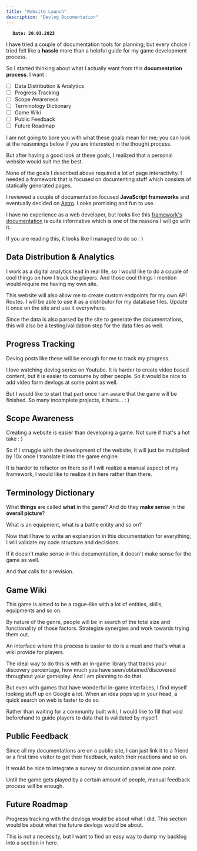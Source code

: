 ```yaml
---
title: "Website Launch"
description: "Devlog Documentation"
---
```


**`⠀⠀Date: 20.03.2023⠀⠀`**

I have tried a couple of documentation tools for planning; but every choice I tried felt like a **hassle** more than a helpful guide for my game development process.

So I started thinking about what I actually want from this **documentation process**. I want :

- [ ] Data Distribution & Analytics
- [ ] Progress Tracking
- [ ] Scope Awareness
- [ ] Terminology Dictionary
- [ ] Game Wiki
- [ ] Public Feedback
- [ ] Future Roadmap

I am not going to bore you with what these goals mean for me; you can look at the reasonings below if you are interested in the thought process.

But after having a good look at these goals, I realized that a personal website would suit me the best.

None of the goals I described above required a lot of page interactivity. I needed a framework that is focused on documenting stuff which consists of statically generated pages.

I reviewed a couple of documentation focused **JavaScript frameworks** and eventually decided on [Astro](https://astro.build/). Looks promising and fun to use.

I have no experience as a web developer, but looks like this [framework's documentation](https://docs.astro.build/en/getting-started/) is quite informative which is one of the reasons I will go with it.

If you are reading this, it looks like I managed to do so : )

## Data Distribution & Analytics

I work as a digital analytics lead in real life, so I would like to do a couple of cool things on how I track the players. And those cool things I mention would require me having my own site.

This website will also allow me to create custom endpoints for my own API Routes. I will be able to use it as a distributor for my database files. Update it once on the site and use it everywhere.

Since the data is also parsed by the site to generate the documentations, this will also be a testing/validation step for the data files as well.

## Progress Tracking

Devlog posts like these will be enough for me to track my progress.

I love watching devlog series on Youtube. It is harder to create video based content, but it is easier to consume by other people. So it would be nice to add video form devlogs at some point as well.

But I would like to start that part once I am aware that the game will be finished. So many incomplete projects, it hurts... : )

## Scope Awareness

Creating a website is easier than developing a game. Not sure if that's a hot take : )

So if I struggle with the development of the website, it will just be multiplied by 10x once I translate it into the game engine.

It is harder to refactor on there so if I will realize a manual aspect of my framework, I would like to realize it in here rather than there.

## Terminology Dictionary

What **things** are called **what** in the game? And do they **make sense** in the **overall picture**?

What is an equipment, what is a battle entity and so on?

Now that I have to write an explanation in this documentation for everything, I will validate my code structure and decisions.

If it doesn't make sense in this documentation, it doesn't make sense for the game as well.

And that calls for a revision.

## Game Wiki

This game is aimed to be a rogue-like with a lot of entities, skills, equipments and so on.

By nature of the genre, people will be in search of the total size and functionality of those factors. Strategize synergies and work towards trying them out.

An interface where this process is easier to do is a must and that's what a wiki provide for players.

The ideal way to do this is with an in-game library that tracks your discovery percentage, how much you have seen/obtained/discovered throughout your gameplay. And I am planning to do that.

But even with games that have wonderful in-game interfaces, I find myself looking stuff up on Google a lot. When an idea pops up in your head, a quick search on web is faster to do so.

Rather than waiting for a community built wiki, I would like to fill that void beforehand to guide players to data that is validated by myself.

## Public Feedback

Since all my documentations are on a public site, I can just link it to a friend or a first time visitor to get their feedback, watch their reactions and so on.

It would be nice to integrate a survey or discussion panel at one point.

Until the game gets played by a certain amount of people, manual feedback process will be enough.

## Future Roadmap

Progress tracking with the devlogs would be about what I did. This section would be about what the future devlogs would be about.

This is not a necessity, but I want to find an easy way to dump my backlog into a section in here.
